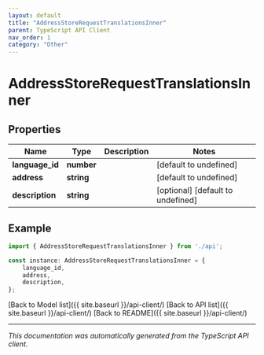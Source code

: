 ```yaml
---
layout: default
title: "AddressStoreRequestTranslationsInner"
parent: TypeScript API Client
nav_order: 1
category: "Other"
---
```


# AddressStoreRequestTranslationsInner


## Properties

Name | Type | Description | Notes
------------ | ------------- | ------------- | -------------
**language_id** | **number** |  | [default to undefined]
**address** | **string** |  | [default to undefined]
**description** | **string** |  | [optional] [default to undefined]

## Example

```typescript
import { AddressStoreRequestTranslationsInner } from './api';

const instance: AddressStoreRequestTranslationsInner = {
    language_id,
    address,
    description,
};
```

[Back to Model list]({{ site.baseurl }}/api-client/) [Back to API list]({{ site.baseurl }}/api-client/) [Back to README]({{ site.baseurl }}/api-client/)


---

*This documentation was automatically generated from the TypeScript API client.*
